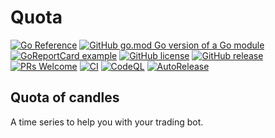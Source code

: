 Quota
===========

[![Go Reference](https://pkg.go.dev/badge/github.com/amir-the-h/quota.svg)](https://pkg.go.dev/github.com/amir-the-h/quota)
[![GitHub go.mod Go version of a Go module](https://img.shields.io/github/go-mod/go-version/amir-the-h/quota.svg)](https://github.com/amir-the-h/quota)
[![GoReportCard example](https://goreportcard.com/badge/github.com/amir-the-h/quota)](https://goreportcard.com/report/github.com/amir-the-h/quota)
[![GitHub license](https://img.shields.io/github/license/amir-the-h/quota.svg)](https://github.com/amir-the-h/quota/blob/main/LICENSE)
[![GitHub release](https://img.shields.io/github/release/amir-the-h/quota.svg)](https://GitHub.com/amir-the-h/quota/releases/)
[![PRs Welcome](https://img.shields.io/badge/PRs-welcome-brightgreen.svg?style=flat-square)](http://makeapullrequest.com)
[![CI](https://github.com/amir-the-h/quota/actions/workflows/main.yml/badge.svg)](https://github.com/amir-the-h/quota/actions/workflows/main.yml)
[![CodeQL](https://github.com/amir-the-h/quota/actions/workflows/codeql-analysis.yml/badge.svg)](https://github.com/amir-the-h/quota/actions/workflows/codeql-analysis.yml)
[![AutoRelease](https://github.com/amir-the-h/quota/actions/workflows/release.yml/badge.svg)](https://github.com/amir-the-h/quota/actions/workflows/release.yml)

Quota of candles
-----------------------------------
A time series to help you with your trading bot.
